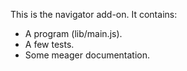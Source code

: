 This is the navigator add-on.  It contains:

* A program (lib/main.js).
* A few tests.
* Some meager documentation.
